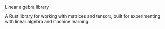 Linear algebra library

A Rust library for working with matrices and tensors, built for experimenting with linear algebra and machine learning.
